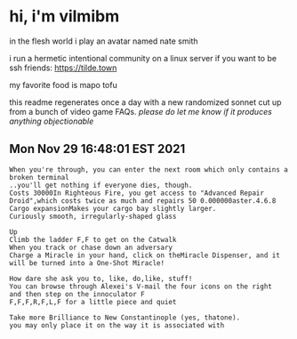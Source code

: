# hi, i'm vilmibm

in the flesh world i play an avatar named nate smith

i run a hermetic intentional community on a linux server if you want to be ssh friends: https://tilde.town

my favorite food is mapo tofu

this readme regenerates once a day with a new randomized sonnet cut up from a bunch of video game FAQs.
_please do let me know if it produces anything objectionable_

## Mon Nov 29 16:48:01 EST 2021

    When you're through, you can enter the next room which only contains a broken terminal
    ..you'll get nothing if everyone dies, though.
    Costs 30000In Righteous Fire, you get access to "Advanced Repair Droid",which costs twice as much and repairs 50 0.000000aster.4.6.8 Cargo expansionMakes your cargo bay slightly larger.
    Curiously smooth, irregularly-shaped glass
    
    Up
    Climb the ladder F,F to get on the Catwalk
    When you track or chase down an adversary
    Charge a Miracle in your hand, click on theMiracle Dispenser, and it will be turned into a One-Shot Miracle!
    
    How dare she ask you to, like, do,like, stuff!
    You can browse through Alexei's V-mail the four icons on the right
    and then step on the innoculator F
    F,F,F,R,F,L,F for a little piece and quiet
    
    Take more Brilliance to New Constantinople (yes, thatone).
    you may only place it on the way it is associated with
